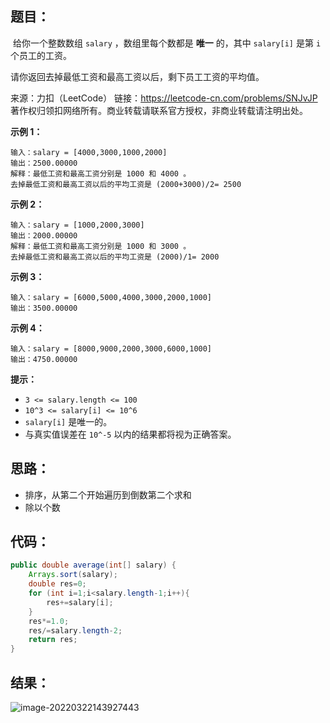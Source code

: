 ## 题目：

​	给你一个整数数组 `salary` ，数组里每个数都是 **唯一** 的，其中 `salary[i]` 是第 `i` 个员工的工资。

请你返回去掉最低工资和最高工资以后，剩下员工工资的平均值。



来源：力扣（LeetCode） 链接：https://leetcode-cn.com/problems/SNJvJP 著作权归领扣网络所有。商业转载请联系官方授权，非商业转载请注明出处。

<!--more-->

**示例 1：**

```
输入：salary = [4000,3000,1000,2000]
输出：2500.00000
解释：最低工资和最高工资分别是 1000 和 4000 。
去掉最低工资和最高工资以后的平均工资是 (2000+3000)/2= 2500
```

**示例 2：**

```
输入：salary = [1000,2000,3000]
输出：2000.00000
解释：最低工资和最高工资分别是 1000 和 3000 。
去掉最低工资和最高工资以后的平均工资是 (2000)/1= 2000
```

**示例 3：**

```
输入：salary = [6000,5000,4000,3000,2000,1000]
输出：3500.00000
```

**示例 4：**

```
输入：salary = [8000,9000,2000,3000,6000,1000]
输出：4750.00000
```

**提示：**

- `3 <= salary.length <= 100`
- `10^3 <= salary[i] <= 10^6`
- `salary[i]` 是唯一的。
- 与真实值误差在 `10^-5` 以内的结果都将视为正确答案。

## 思路：

- 排序，从第二个开始遍历到倒数第二个求和
- 除以个数

## 代码：

```java
public double average(int[] salary) {
    Arrays.sort(salary);
    double res=0;
    for (int i=1;i<salary.length-1;i++){
        res+=salary[i];
    }
    res*=1.0;
    res/=salary.length-2;
    return res;
}
```

## 结果：

![image-20220322143927443](https://gitee.com/misteryliu/typora/raw/master/image/image-20220322143927443.png)